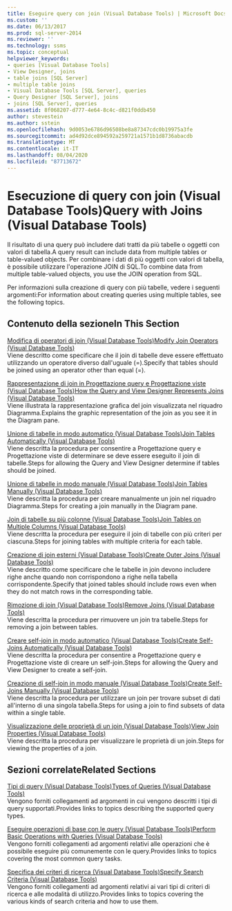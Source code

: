 ```yaml
---
title: Eseguire query con join (Visual Database Tools) | Microsoft Docs
ms.custom: ''
ms.date: 06/13/2017
ms.prod: sql-server-2014
ms.reviewer: ''
ms.technology: ssms
ms.topic: conceptual
helpviewer_keywords:
- queries [Visual Database Tools]
- View Designer, joins
- table joins [SQL Server]
- multiple table joins
- Visual Database Tools [SQL Server], queries
- Query Designer [SQL Server], joins
- joins [SQL Server], queries
ms.assetid: 8f068207-d777-4e64-8c4c-d821f0ddb450
author: stevestein
ms.author: sstein
ms.openlocfilehash: 9d0053e6786d96508be8a87347cdc0b19975a3fe
ms.sourcegitcommit: ad4d92dce894592a259721a1571b1d8736abacdb
ms.translationtype: MT
ms.contentlocale: it-IT
ms.lasthandoff: 08/04/2020
ms.locfileid: "87713672"
---
```

# <a name="query-with-joins-visual-database-tools"></a><span data-ttu-id="fe35c-102">Esecuzione di query con join (Visual Database Tools)</span><span class="sxs-lookup"><span data-stu-id="fe35c-102">Query with Joins (Visual Database Tools)</span></span>
  <span data-ttu-id="fe35c-103">Il risultato di una query può includere dati tratti da più tabelle o oggetti con valori di tabella.</span><span class="sxs-lookup"><span data-stu-id="fe35c-103">A query result can include data from multiple tables or table-valued objects.</span></span> <span data-ttu-id="fe35c-104">Per combinare i dati di più oggetti con valori di tabella, è possibile utilizzare l'operazione JOIN di SQL.</span><span class="sxs-lookup"><span data-stu-id="fe35c-104">To combine data from multiple table-valued objects, you use the JOIN operation from SQL.</span></span>  
  
 <span data-ttu-id="fe35c-105">Per informazioni sulla creazione di query con più tabelle, vedere i seguenti argomenti:</span><span class="sxs-lookup"><span data-stu-id="fe35c-105">For information about creating queries using multiple tables, see the following topics.</span></span>  
  
## <a name="in-this-section"></a><span data-ttu-id="fe35c-106">Contenuto della sezione</span><span class="sxs-lookup"><span data-stu-id="fe35c-106">In This Section</span></span>  
 [<span data-ttu-id="fe35c-107">Modifica di operatori di join &#40;Visual Database Tools&#41;</span><span class="sxs-lookup"><span data-stu-id="fe35c-107">Modify Join Operators &#40;Visual Database Tools&#41;</span></span>](visual-database-tools.md)  
 <span data-ttu-id="fe35c-108">Viene descritto come specificare che il join di tabelle deve essere effettuato utilizzando un operatore diverso dall'uguale (=).</span><span class="sxs-lookup"><span data-stu-id="fe35c-108">Specify that tables should be joined using an operator other than equal (=).</span></span>  
  
 [<span data-ttu-id="fe35c-109">Rappresentazione di join in Progettazione query e Progettazione viste &#40;Visual Database Tools&#41;</span><span class="sxs-lookup"><span data-stu-id="fe35c-109">How the Query and View Designer Represents Joins &#40;Visual Database Tools&#41;</span></span>](how-the-query-and-view-designer-represents-joins-visual-database-tools.md)  
 <span data-ttu-id="fe35c-110">Viene illustrata la rappresentazione grafica del join visualizzata nel riquadro Diagramma.</span><span class="sxs-lookup"><span data-stu-id="fe35c-110">Explains the graphic representation of the join as you see it in the Diagram pane.</span></span>  
  
 [<span data-ttu-id="fe35c-111">Unione di tabelle in modo automatico &#40;Visual Database Tools&#41;</span><span class="sxs-lookup"><span data-stu-id="fe35c-111">Join Tables Automatically &#40;Visual Database Tools&#41;</span></span>](join-tables-automatically-visual-database-tools.md)  
 <span data-ttu-id="fe35c-112">Viene descritta la procedura per consentire a Progettazione query e Progettazione viste di determinare se deve essere eseguito il join di tabelle.</span><span class="sxs-lookup"><span data-stu-id="fe35c-112">Steps for allowing the Query and View Designer determine if tables should be joined.</span></span>  
  
 [<span data-ttu-id="fe35c-113">Unione di tabelle in modo manuale &#40;Visual Database Tools&#41;</span><span class="sxs-lookup"><span data-stu-id="fe35c-113">Join Tables Manually &#40;Visual Database Tools&#41;</span></span>](join-tables-manually-visual-database-tools.md)  
 <span data-ttu-id="fe35c-114">Viene descritta la procedura per creare manualmente un join nel riquadro Diagramma.</span><span class="sxs-lookup"><span data-stu-id="fe35c-114">Steps for creating a join manually in the Diagram pane.</span></span>  
  
 [<span data-ttu-id="fe35c-115">Join di tabelle su più colonne &#40;Visual Database Tools&#41;</span><span class="sxs-lookup"><span data-stu-id="fe35c-115">Join Tables on Multiple Columns &#40;Visual Database Tools&#41;</span></span>](join-tables-on-multiple-columns-visual-database-tools.md)  
 <span data-ttu-id="fe35c-116">Viene descritta la procedura per eseguire il join di tabelle con più criteri per ciascuna.</span><span class="sxs-lookup"><span data-stu-id="fe35c-116">Steps for joining tables with multiple criteria for each table.</span></span>  
  
 [<span data-ttu-id="fe35c-117">Creazione di join esterni &#40;Visual Database Tools&#41;</span><span class="sxs-lookup"><span data-stu-id="fe35c-117">Create Outer Joins &#40;Visual Database Tools&#41;</span></span>](create-outer-joins-visual-database-tools.md)  
 <span data-ttu-id="fe35c-118">Viene descritto come specificare che le tabelle in join devono includere righe anche quando non corrispondono a righe nella tabella corrispondente.</span><span class="sxs-lookup"><span data-stu-id="fe35c-118">Specify that joined tables should include rows even when they do not match rows in the corresponding table.</span></span>  
  
 [<span data-ttu-id="fe35c-119">Rimozione di join &#40;Visual Database Tools&#41;</span><span class="sxs-lookup"><span data-stu-id="fe35c-119">Remove Joins &#40;Visual Database Tools&#41;</span></span>](remove-joins-visual-database-tools.md)  
 <span data-ttu-id="fe35c-120">Viene descritta la procedura per rimuovere un join tra tabelle.</span><span class="sxs-lookup"><span data-stu-id="fe35c-120">Steps for removing a join between tables.</span></span>  
  
 [<span data-ttu-id="fe35c-121">Creare self-join in modo automatico &#40;Visual Database Tools&#41;</span><span class="sxs-lookup"><span data-stu-id="fe35c-121">Create Self-Joins Automatically &#40;Visual Database Tools&#41;</span></span>](create-self-joins-automatically-visual-database-tools.md)  
 <span data-ttu-id="fe35c-122">Viene descritta la procedura per consentire a Progettazione query e Progettazione viste di creare un self-join.</span><span class="sxs-lookup"><span data-stu-id="fe35c-122">Steps for allowing the Query and View Designer to create a self-join.</span></span>  
  
 [<span data-ttu-id="fe35c-123">Creazione di self-join in modo manuale &#40;Visual Database Tools&#41;</span><span class="sxs-lookup"><span data-stu-id="fe35c-123">Create Self-Joins Manually &#40;Visual Database Tools&#41;</span></span>](create-self-joins-manually-visual-database-tools.md)  
 <span data-ttu-id="fe35c-124">Viene descritta la procedura per utilizzare un join per trovare subset di dati all'interno di una singola tabella.</span><span class="sxs-lookup"><span data-stu-id="fe35c-124">Steps for using a join to find subsets of data within a single table.</span></span>  
  
 [<span data-ttu-id="fe35c-125">Visualizzazione delle proprietà di un join &#40;Visual Database Tools&#41;</span><span class="sxs-lookup"><span data-stu-id="fe35c-125">View Join Properties &#40;Visual Database Tools&#41;</span></span>](view-join-properties-visual-database-tools.md)  
 <span data-ttu-id="fe35c-126">Viene descritta la procedura per visualizzare le proprietà di un join.</span><span class="sxs-lookup"><span data-stu-id="fe35c-126">Steps for viewing the properties of a join.</span></span>  
  
## <a name="related-sections"></a><span data-ttu-id="fe35c-127">Sezioni correlate</span><span class="sxs-lookup"><span data-stu-id="fe35c-127">Related Sections</span></span>  
 [<span data-ttu-id="fe35c-128">Tipi di query &#40;Visual Database Tools&#41;</span><span class="sxs-lookup"><span data-stu-id="fe35c-128">Types of Queries &#40;Visual Database Tools&#41;</span></span>](types-of-queries-visual-database-tools.md)  
 <span data-ttu-id="fe35c-129">Vengono forniti collegamenti ad argomenti in cui vengono descritti i tipi di query supportati.</span><span class="sxs-lookup"><span data-stu-id="fe35c-129">Provides links to topics describing the supported query types.</span></span>  
  
 [<span data-ttu-id="fe35c-130">Eseguire operazioni di base con le query &#40;Visual Database Tools&#41;</span><span class="sxs-lookup"><span data-stu-id="fe35c-130">Perform Basic Operations with Queries &#40;Visual Database Tools&#41;</span></span>](perform-basic-operations-with-queries-visual-database-tools.md)  
 <span data-ttu-id="fe35c-131">Vengono forniti collegamenti ad argomenti relativi alle operazioni che è possibile eseguire più comunemente con le query.</span><span class="sxs-lookup"><span data-stu-id="fe35c-131">Provides links to topics covering the most common query tasks.</span></span>  
  
 [<span data-ttu-id="fe35c-132">Specifica dei criteri di ricerca &#40;Visual Database Tools&#41;</span><span class="sxs-lookup"><span data-stu-id="fe35c-132">Specify Search Criteria &#40;Visual Database Tools&#41;</span></span>](specify-search-criteria-visual-database-tools.md)  
 <span data-ttu-id="fe35c-133">Vengono forniti collegamenti ad argomenti relativi ai vari tipi di criteri di ricerca e alle modalità di utilizzo.</span><span class="sxs-lookup"><span data-stu-id="fe35c-133">Provides links to topics covering the various kinds of search criteria and how to use them.</span></span>  
  
  
